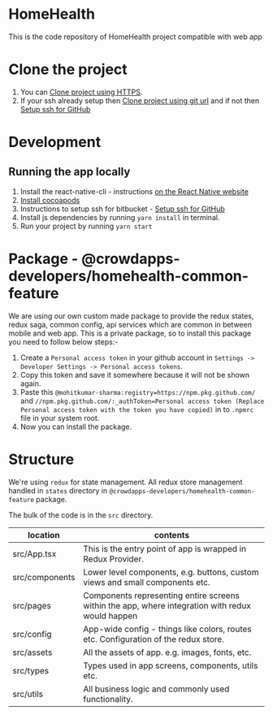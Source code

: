 # HomeHealth

This is the code repository of HomeHealth project compatible with web app

# Clone the project

1. You can [Clone project using HTTPS](https://github.com/mohitkumar-sharma/homehealth-react-front-end.git).
2. If your ssh already setup then [Clone project using git url](git@github.com:mohitkumar-sharma/homehealth-react-front-end.git) and if not then [Setup ssh for GitHub](https://docs.github.com/en/github/authenticating-to-github/generating-a-new-ssh-key-and-adding-it-to-the-ssh-agent)

# Development

## Running the app locally

1. Install the react-native-cli - instructions [on the React Native website](https://facebook.github.io/react-native/docs/getting-started)
2. [Install cocoapods](https://guides.cocoapods.org/using/getting-started.html)
3. Instructions to setup ssh for bitbucket - [Setup ssh for GitHub](https://docs.github.com/en/github/authenticating-to-github/generating-a-new-ssh-key-and-adding-it-to-the-ssh-agent)
4. Install js dependencies by running `yarn install` in terminal.
5. Run your project by running `yarn start`

# Package - @crowdapps-developers/homehealth-common-feature

We are using our own custom made package to provide the redux states, redux saga, common config, api services which are common in between mobile and web app. This is a private package, so to install this package you need to follow below steps:-

1. Create a `Personal access token` in your github account in `Settings -> Developer Settings -> Personal access tokens`.
2. Copy this token and save it somewhere because it will not be shown again.
3. Paste this `@mohitkumar-sharma:registry=https://npm.pkg.github.com/` and `//npm.pkg.github.com/:_authToken=Personal access token (Replace Personal access token with the token you have copied)` in to `.npmrc` file in your system root.
4. Now you can install the package.

# Structure

We're using `redux` for state management. All redux store management handled in `states` directory in `@crowdapps-developers/homehealth-common-feature` package.

The bulk of the code is in the `src` directory.

| location       | contents                                                                                         |
| -------------- | ------------------------------------------------------------------------------------------------ |
| src/App.tsx    | This is the entry point of app is wrapped in Redux Provider.                                     |
| src/components | Lower level components, e.g. buttons, custom views and small components etc.                     |
| src/pages      | Components representing entire screens within the app, where integration with redux would happen |
| src/config     | App-wide config - things like colors, routes etc. Configuration of the redux store.              |
| src/assets     | All the assets of app. e.g. images, fonts, etc.                                                  |
| src/types      | Types used in app screens, components, utils etc.                                                |
| src/utils      | All business logic and commonly used functionality.                                              |
